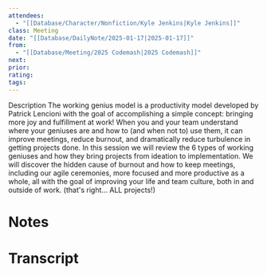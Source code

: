```yaml
---
attendees:
  - "[[Database/Character/Nonfiction/Kyle Jenkins|Kyle Jenkins]]"
class: Meeting
date: "[[Database/DailyNote/2025-01-17|2025-01-17]]"
from:
  - "[[Database/Meeting/2025 Codemash|2025 Codemash]]"
next:
prior:
rating:
tags:
---
```

Description
The working genius model is a productivity model developed by Patrick Lencioni with the goal of accomplishing a simple concept: bringing more joy and fulfillment at work! When you and your team understand where your geniuses are and how to (and when not to) use them, it can improve meetings, reduce burnout, and dramatically reduce turbulence in getting projects done. In this session we will review the 6 types of working geniuses and how they bring projects from ideation to implementation. We will discover the hidden cause of burnout and how to keep meetings, including our agile ceremonies, more focused and more productive as a whole, all with the goal of improving your life and team culture, both in and outside of work. (that's right… ALL projects!)
# Notes

# Transcript
